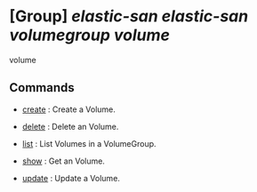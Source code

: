 # [Group] _elastic-san elastic-san volumegroup volume_

volume

## Commands

- [create](/Commands/elastic-san/elastic-san/volumegroup/volume/_create.md)
: Create a Volume.

- [delete](/Commands/elastic-san/elastic-san/volumegroup/volume/_delete.md)
: Delete an Volume.

- [list](/Commands/elastic-san/elastic-san/volumegroup/volume/_list.md)
: List Volumes in a VolumeGroup.

- [show](/Commands/elastic-san/elastic-san/volumegroup/volume/_show.md)
: Get an Volume.

- [update](/Commands/elastic-san/elastic-san/volumegroup/volume/_update.md)
: Update a Volume.
